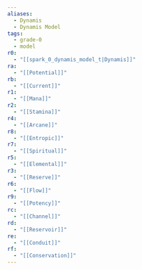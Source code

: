 ```yaml
---
aliases:
  - Dynamis
  - Dynamis Model
tags:
  - grade-0
  - model
r0:
  - "[[spark_0_dynamis_model_t|Dynamis]]"
ra:
  - "[[Potential]]"
rb:
  - "[[Current]]"
r1:
  - "[[Mana]]"
r2:
  - "[[Stamina]]"
r4:
  - "[[Arcane]]"
r8:
  - "[[Entropic]]"
r7:
  - "[[Spiritual]]"
r5:
  - "[[Elemental]]"
r3:
  - "[[Reserve]]"
r6:
  - "[[Flow]]"
r9:
  - "[[Potency]]"
rc:
  - "[[Channel]]"
rd:
  - "[[Reservoir]]"
re:
  - "[[Conduit]]"
rf:
  - "[[Conservation]]"
---
```

